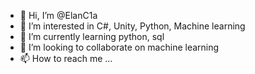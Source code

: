 - 👋 Hi, I’m @ElanC1a
- 👀 I’m interested in C#, Unity, Python, Machine learning
- 🌱 I’m currently learning python, sql
- 💞️ I’m looking to collaborate on machine learning
- 📫 How to reach me ...

<!---
ElanC1a/ElanC1a is a ✨ special ✨ repository because its `README.md` (this file) appears on your GitHub profile.
You can click the Preview link to take a look at your changes.
--->
